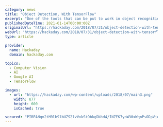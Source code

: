 ```yaml
---
category: news
title: "Object Detection, With TensorFlow"
excerpt: "One of the tools that can be put to work in object recognition is an open source library called TensorFlow, which [Evan] aka [Edje Electronics] has put to work for exactly this purpose."
publishedDateTime: 2021-01-14T00:00:00Z
originalUrl: "https://hackaday.com/2018/07/31/object-detection-with-tensorflow/"
webUrl: "https://hackaday.com/2018/07/31/object-detection-with-tensorflow/"
type: article

provider:
  name: Hackaday
  domain: hackaday.com

topics:
  - Computer Vision
  - AI
  - Google AI
  - TensorFlow

images:
  - url: "https://hackaday.com/wp-content/uploads/2018/07/main3.png"
    width: 877
    height: 600
    isCached: true

secured: "PIRPANqm2tM0lb9lbUZS2lvVvkStObkgDNhd4/INZEK7ynW30xWqnPsODpVidn3Xwy4IfUaNMFjVcNxThV2gqAX/yZdyr6j25/wsDAEXLszTJs5LxxaYB9Pe98NLrMiJQBnjlKsOvDscVvhRLJbqJ7XnaRQpQkhiUNJJD2CI0Yt275IXNROnzZy30BldqabmCLEeDchOOcsRSbeCex2X1Jf56FmXv87YXReZxJfdvahWowIHP2/8KzPubDM5gW/kDu0/ALDutdT1vAfvTItNBaBHvyctDRDYLP1aTqymhdZbtZP1jF8ItKeUJO2J0Xh8FfhHnlDvo+JQi8+upltl6yhpJus/RM+wl1n3fWJ+Drc=;jFybHPxqLauYrKPpR/GfXw=="
---
```


